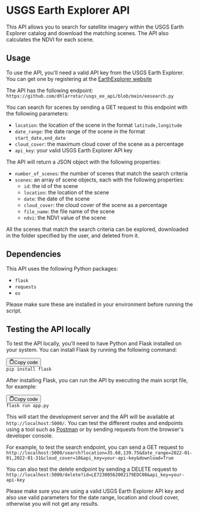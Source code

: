 <h1>USGS Earth Explorer API</h1><p>This API allows you to search for satellite imagery within the USGS Earth Explorer catalog and download the matching scenes. The API also calculates the NDVI for each scene.</p><h2>Usage</h2><p>To use the API, you'll need a valid API key from the USGS Earth Explorer. You can get one by registering at the <a href="https://ers.cr.usgs.gov/register/" target="_new">EarthExplorer website</a></p><p>The API has the following endpoint:
<code>https://github.com/dhlarrotar/usgs_ee_api/blob/main/eesearch.py</code></p><p>You can search for scenes by sending a GET request to this endpoint with the following parameters:</p><ul><li><code>location</code>: the location of the scene in the format <code>latitude,longitude</code></li><li><code>date_range</code>: the date range of the scene in the format <code>start_date,end_date</code></li><li><code>cloud_cover</code>: the maximum cloud cover of the scene as a percentage</li><li><code>api_key</code>: your valid USGS Earth Explorer API key</li></ul><p>The API will return a JSON object with the following properties:</p><ul><li><code>number_of_scenes</code>: the number of scenes that match the search criteria</li><li><code>scenes</code>: an array of scene objects, each with the following properties:<ul><li><code>id</code>: the id of the scene</li><li><code>location</code>: the location of the scene</li><li><code>date</code>: the date of the scene</li><li><code>cloud_cover</code>: the cloud cover of the scene as a percentage</li><li><code>file_name</code>: the file name of the scene</li><li><code>ndvi</code>: the NDVI value of the scene</li></ul></li></ul><p>All the scenes that match the search criteria can be explored, downloaded in the folder specified by the user, and deleted from it.</p><h2>Dependencies</h2><p>This API uses the following Python packages:</p><ul><li><code>flask</code></li><li><code>requests</code></li><li><code>os</code></li></ul><p>Please make sure these are installed in your environment before running the script.</p>
<div class="relative flex w-[calc(100%-50px)] md:flex-col lg:w-[calc(100%-115px)]"><div class="flex flex-grow flex-col gap-3"><div class="min-h-[20px] flex flex-col items-start gap-4 whitespace-pre-wrap"><h2>Testing the API locally</h2><p>To test the API locally, you'll need to have Python and Flask installed on your system.
You can install Flask by running the following command:</p><pre><div class="bg-black mb-4 rounded-md"><div class="flex items-center relative text-gray-200 bg-gray-800 px-4 py-2 text-xs font-sans"><button class="flex ml-auto gap-2"><svg stroke="currentColor" fill="none" stroke-width="2" viewBox="0 0 24 24" stroke-linecap="round" stroke-linejoin="round" class="h-4 w-4" height="1em" width="1em" xmlns="http://www.w3.org/2000/svg"><path d="M16 4h2a2 2 0 0 1 2 2v14a2 2 0 0 1-2 2H6a2 2 0 0 1-2-2V6a2 2 0 0 1 2-2h2"></path><rect x="8" y="2" width="8" height="4" rx="1" ry="1"></rect></svg>Copy code</button></div><div class="p-4 overflow-y-auto"><code class="!whitespace-pre-wrap hljs">pip install flask
</code></div></div></pre><p>After installing Flask, you can run the API by executing the main script file, for example:</p><pre><div class="bg-black mb-4 rounded-md"><div class="flex items-center relative text-gray-200 bg-gray-800 px-4 py-2 text-xs font-sans"><button class="flex ml-auto gap-2"><svg stroke="currentColor" fill="none" stroke-width="2" viewBox="0 0 24 24" stroke-linecap="round" stroke-linejoin="round" class="h-4 w-4" height="1em" width="1em" xmlns="http://www.w3.org/2000/svg"><path d="M16 4h2a2 2 0 0 1 2 2v14a2 2 0 0 1-2 2H6a2 2 0 0 1-2-2V6a2 2 0 0 1 2-2h2"></path><rect x="8" y="2" width="8" height="4" rx="1" ry="1"></rect></svg>Copy code</button></div><div class="p-4 overflow-y-auto"><code class="!whitespace-pre-wrap hljs">flask run app.py
</code></div></div></pre><p>This will start the development server and the API will be available at <code>http://localhost:5000/</code>. You can test the different routes and endpoints using a tool such as <a href="https://www.postman.com/" target="_new">Postman</a> or by sending requests from the browser's developer console.</p><p>For example, to test the search endpoint, you can send a GET request to <code>http://localhost:5000/search?location=35.68,139.75&amp;date_range=2022-01-01,2022-01-31&amp;cloud_cover=10&amp;api_key=your-api-key&amp;download=True</code></p><p>You can also test the delete endpoint by sending a DELETE request to <code>http://localhost:5000/delete?id=LE72300562002179EDC00&amp;api_key=your-api-key</code></p><p>Please make sure you are using a valid USGS Earth Explorer API key and also use valid parameters for the date range, location and cloud cover, otherwise you will not get any results.</p></div></div></div>
